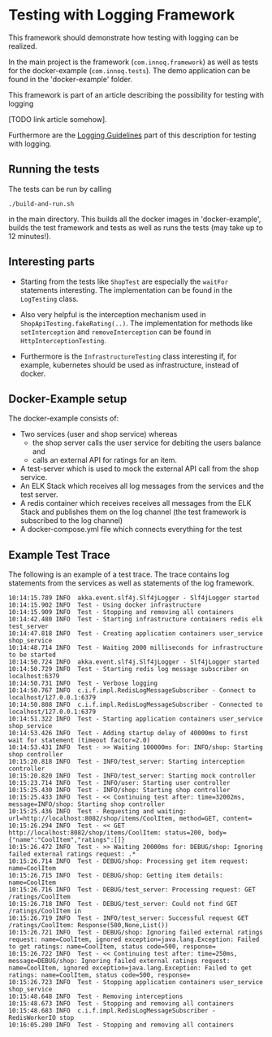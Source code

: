 
# Testing with Logging Framework

This framework should demonstrate how testing with logging can be realized.

In the main project is the framework (`com.innoq.framework`) as well as tests for the docker-example (`com.innoq.tests`).
The demo application can be found in the 'docker-example' folder.

This framework is part of an article describing the possibility for testing with logging

[TODO link article somehow].

Furthermore are the [Logging Guidelines](https://github.com/mputz86/logging-guidelines) part of this description for testing with logging.


## Running the tests

The tests can be run by calling

```
./build-and-run.sh
```

in the main directory. This builds all the docker images in 'docker-example', builds the test framework and tests as well as runs the tests (may take up to 12 minutes!).


## Interesting parts

* Starting from the tests like `ShopTest` are especially the `waitFor` statements interesting.
The implementation can be found in the `LogTesting` class.

* Also very helpful is the interception mechanism used in `ShopApiTesting.fakeRating(..)`.
The implementation for methods like `setInterception` and `removeInterception` can be found in `HttpInterceptionTesting`.

* Furthermore is the `InfrastructureTesting` class interesting if, for example, kubernetes should be used as infrastructure, instead of docker.


## Docker-Example setup

The docker-example consists of:

* Two services (user and shop service) whereas
  * the shop server calls the user service for debiting the users balance and
  * calls an external API for ratings for an item.
* A test-server which is used to mock the external API call from the shop service.
* An ELK Stack which receives all log messages from the services and the test server.
* A redis container which receives receives all messages from the ELK Stack and publishes them on the log channel (the test framework is subscribed to the log channel)
* A docker-compose.yml file which connects everything for the test


## Example Test Trace

The following is an example of a test trace. The trace contains log statements from the services as well as statements of the log framework.

```
10:14:15.789 INFO  akka.event.slf4j.Slf4jLogger - Slf4jLogger started
10:14:15.902 INFO  Test - Using docker infrastructure
10:14:15.909 INFO  Test - Stopping and removing all containers
10:14:42.480 INFO  Test - Starting infrastructure containers redis elk test_server
10:14:47.818 INFO  Test - Creating application containers user_service shop_service
10:14:48.714 INFO  Test - Waiting 2000 milliseconds for infrastructure to be started
10:14:50.724 INFO  akka.event.slf4j.Slf4jLogger - Slf4jLogger started
10:14:50.729 INFO  Test - Starting redis log message subscriber on localhost:6379
10:14:50.731 INFO  Test - Verbose logging
10:14:50.767 INFO  c.i.f.impl.RedisLogMessageSubscriber - Connect to localhost/127.0.0.1:6379
10:14:50.808 INFO  c.i.f.impl.RedisLogMessageSubscriber - Connected to localhost/127.0.0.1:6379
10:14:51.322 INFO  Test - Starting application containers user_service shop_service
10:14:53.426 INFO  Test - Adding startup delay of 40000ms to first wait for statement (timeout factor=2.0)
10:14:53.431 INFO  Test - >> Waiting 100000ms for: INFO/shop: Starting shop controller
10:15:20.818 INFO  Test - INFO/test_server: Starting interception controller
10:15:20.820 INFO  Test - INFO/test_server: Starting mock controller
10:15:23.714 INFO  Test - INFO/user: Starting user controller
10:15:25.430 INFO  Test - INFO/shop: Starting shop controller
10:15:25.433 INFO  Test - << Continuing test after: time=32002ms, message=INFO/shop: Starting shop controller
10:15:25.436 INFO  Test - Requesting and waiting: url=http://localhost:8082/shop/items/CoolItem, method=GET, content=
10:15:26.294 INFO  Test - << GET http://localhost:8082/shop/items/CoolItem: status=200, body={"name":"CoolItem","ratings":[]}
10:15:26.472 INFO  Test - >> Waiting 20000ms for: DEBUG/shop: Ignoring failed external ratings request: .*
10:15:26.714 INFO  Test - DEBUG/shop: Processing get item request: name=CoolItem
10:15:26.715 INFO  Test - DEBUG/shop: Getting item details: name=CoolItem
10:15:26.716 INFO  Test - DEBUG/test_server: Processing request: GET /ratings/CoolItem
10:15:26.718 INFO  Test - DEBUG/test_server: Could not find GET /ratings/CoolItem in
10:15:26.719 INFO  Test - INFO/test_server: Successful request GET /ratings/CoolItem: Response(500,None,List())
10:15:26.721 INFO  Test - DEBUG/shop: Ignoring failed external ratings request: name=CoolItem, ignored exception=java.lang.Exception: Failed to get ratings: name=CoolItem, status code=500, response=
10:15:26.722 INFO  Test - << Continuing test after: time=250ms, message=DEBUG/shop: Ignoring failed external ratings request: name=CoolItem, ignored exception=java.lang.Exception: Failed to get ratings: name=CoolItem, status code=500, response=
10:15:26.723 INFO  Test - Stopping application containers user_service shop_service
10:15:48.648 INFO  Test - Removing interceptions
10:15:48.673 INFO  Test - Stopping and removing all containers
10:15:48.683 INFO  c.i.f.impl.RedisLogMessageSubscriber - RedisWorkerIO stop
10:16:05.280 INFO  Test - Stopping and removing all containers
```

